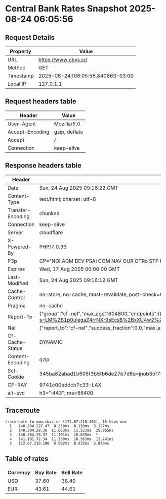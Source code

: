 # Central Bank Rates Snapshot 2025-08-24 06:05:56
## Request Details

| Property | Value |
|----------|-------|
| URL | https://www.cbvs.sr/ |
| Method | GET |
| Timestamp | 2025-08-24T06:05:56.840863-03:00 |
| Local IP | 127.0.1.1 |
    
## Request headers table

| Header | Value |
|--------|-------|
| User-Agent | Mozilla/5.0 |
| Accept-Encoding | gzip, deflate |
| Accept | */* |
| Connection | keep-alive |

    
## Response headers table
| Header | Value |
|--------|-------|
| Date | Sun, 24 Aug 2025 09:16:22 GMT |
| Content-Type | text/html; charset=utf-8 |
| Transfer-Encoding | chunked |
| Connection | keep-alive |
| Server | cloudflare |
| X-Powered-By | PHP/7.0.33 |
| P3p | CP="NOI ADM DEV PSAi COM NAV OUR OTRo STP IND DEM" |
| Expires | Wed, 17 Aug 2005 00:00:00 GMT |
| Last-Modified | Sun, 24 Aug 2025 09:16:12 GMT |
| Cache-Control | no-store, no-cache, must-revalidate, post-check=0, pre-check=0 |
| Pragma | no-cache |
| Report-To | {"group":"cf-nel","max_age":604800,"endpoints":[{"url":"https://a.nel.cloudflare.com/report/v4?s=LM%2B1p0uIegaZ4rrNXr9sEcsB%2BxXU4w2%2BtMmW3TrSphg1GLINeVCXHzB%2BCO7y8QrwJY21rHd9hWMYhNJPsh%2B2n%2Fg8PXw%2FcoPGsTfu"}]} |
| Nel | {"report_to":"cf-nel","success_fraction":0.0,"max_age":604800} |
| Cf-Cache-Status | DYNAMIC |
| Content-Encoding | gzip |
| Set-Cookie | 345ba82abad1b605f3b5fb6de27b7d6e=jnob3of79h82ug4vgau12sm267; HttpOnly; Path=/ |
| CF-RAY | 9741c00eddcb7c33-LAX |
| alt-svc | h3=":443"; ma=86400 |

## Traceroute 

```
traceroute to www.cbvs.sr (172.67.210.106), 15 hops max
  1   140.204.227.47  0.258ms  0.130ms  0.127ms 
  2   140.204.28.36  11.663ms  11.533ms  25.955ms 
  3   140.204.28.37  11.101ms  10.639ms  * 
  4   141.101.72.34  11.380ms  10.563ms  12.741ms 
  5   172.67.210.106  8.902ms  8.832ms  8.870ms 

```

## Table of rates

| Currency | Buy Rate | Sell Rate |
|----------|----------|-----------|
| USD | 37.60 | 38.40 |
| EUR | 43.61 | 44.61 |
